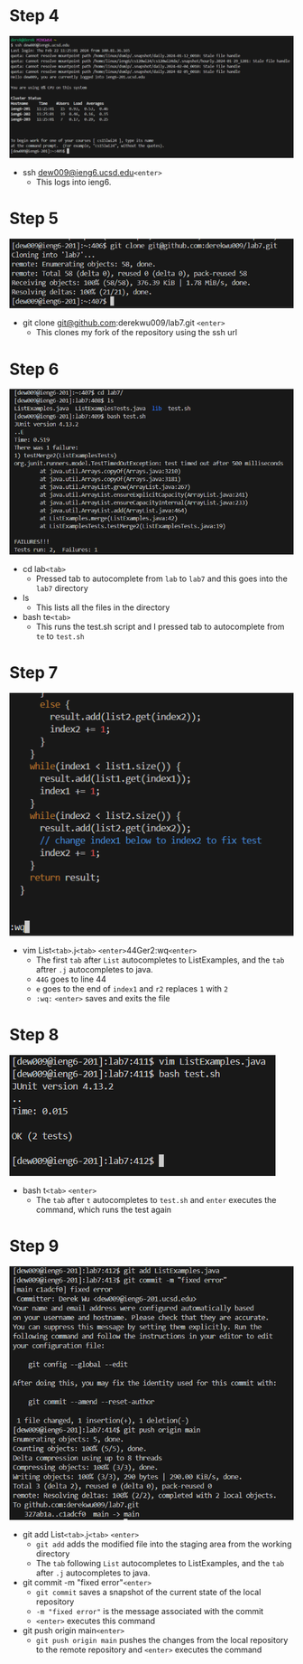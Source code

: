 # Step 4
![Step 4](step4.png)
* ssh dew009@ieng6.ucsd.edu`<enter>`
   * This logs into ieng6.

# Step 5
![Step 5](step5.png)
* git clone git@github.com:derekwu009/lab7.git `<enter>`
  * This clones my fork of the repository using the ssh url

# Step 6
![Step 6](step6.png)
* cd lab`<tab>`
    * Pressed tab to autocomplete from `lab` to `lab7` and this goes into the `lab7` directory
* ls
    * This lists all the files in the directory
* bash te`<tab>`
    * This runs the test.sh script and I pressed tab to autocomplete from `te` to `test.sh`

# Step 7
![Step 7](step7.png)
* vim List`<tab>`.j`<tab>` `<enter>`44Ger2:wq`<enter>`
   * The first `tab` after `List` autocompletes to ListExamples, and the `tab` aftrer `.j` autocompletes to java.
   * `44G` goes to line 44
   * `e` goes to the end of `index1` and `r2` replaces `1` with `2`
   * `:wq:` `<enter>` saves and exits the file

# Step 8
![Step 8](step8.png)
* bash t`<tab>` `<enter>`
   * The `tab` after `t` autocompletes to `test.sh` and `enter` executes the command, which runs the test again

# Step 9
![Step 9](step9.png)
* git add List`<tab>`.j`<tab>` `<enter>`
   * `git add` adds the modified file into the staging area from the working directory
   * The `tab` following `List` autocompletes to ListExamples, and the `tab` after `.j` autocompletes to java.
* git commit -m "fixed error"`<enter>`
   * `git commit` saves a snapshot of the current state of the local repository
   * `-m "fixed error"` is the message associated with the commit
   * `<enter>` executes this command 
* git push origin main`<enter>`
   * `git push origin main` pushes the changes from the local repository to the remote repository and `<enter>` executes the command

